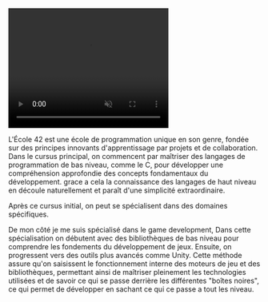 <video width="320" height="240" autoplay loop muted>
  <source src="https://youtu.be/yP5DKzriqXA?feature=shared" type="video/mp4">
  Votre navigateur ne supporte pas la balise vidéo.
</video>

L'École 42 est une école de programmation unique en son genre, fondée sur des principes innovants d'apprentissage par projets et de collaboration.
Dans le cursus principal, on commencent par maîtriser des langages de programmation de bas niveau, comme le C, pour développer une compréhension approfondie des concepts fondamentaux du développement. grace a cela la connaissance des langages de haut niveau en découle naturellement et paraît d'une simplicité extraordinaire.

Après ce cursus initial, on peut se spécialisent dans des domaines spécifiques. 

De mon côté je me suis spécialisé dans le game development, Dans cette spécialisation on débutent avec des bibliothèques de bas niveau pour comprendre les fondements du développement de jeux. Ensuite, on progressent vers des outils plus avancés comme Unity. Cette méthode assure qu'on saisissent le fonctionnement interne des moteurs de jeu et des bibliothèques, permettant ainsi de maîtriser pleinement les technologies utilisées et de savoir ce qui se passe derrière les différentes "boîtes noires", ce qui permet de développer en sachant ce qui ce passe a tout les niveau.
